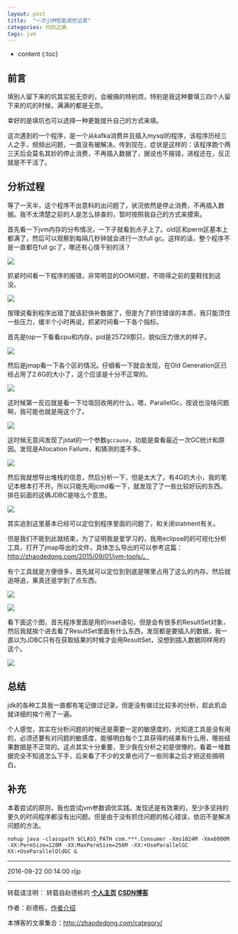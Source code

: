 ```yaml
---
layout: post
title:  "一次jVM性能调优记录"
categories: 代码之熵
tags: jvm
---
```


* content
{:toc}

## 前言

填别人留下来的坑其实挺无奈的，会被搞的特别烦，特别是我这种要填三四个人留下来的坑的时候，满满的都是无奈。

幸好的是填坑也可以选择一种更能提升自己的方式来填。

这次遇到的一个程序，是一个从kafka消费并且插入mysql的程序，该程序历经三人之手，频频出问题，一直没有被解决。传到现在，症状是这样的：该程序跑个两三天后会莫名其妙的停止消费，不再插入数据了，据说也不报错，进程还在，反正就是不干活了。




## 分析过程

等了一天半，这个程序不出意料的出问题了，状况依然是停止消费，不再插入数据。我不太清楚之前的人是怎么排查的，暂时按照我自己的方式来摸索。


首先看一下jvm内存的分布情况，一下子就看到点子上了。old区和perm区基本上都满了，然后可以观察到每隔几秒钟就会进行一次full gc。这样的话，整个程序不是一直都在full gc了，哪还有心情干别的活？

![](http://zhaodedong.oss-cn-shanghai.aliyuncs.com/jvm-analysis-1.png)

抓紧时间看一下程序的报错，非常明显的OOM问题，不晓得之前的童鞋找到这没。

![](http://zhaodedong.oss-cn-shanghai.aliyuncs.com/jvm-analysis-2.png)



按理说看到程序出错了就该赶快补数据了，但是为了抓住错误的本质，我只能顶住一些压力，缓半个小时再说，抓紧时间看一下各个指标。

首先是top一下看看cpu和内存，pid是25729那只，貌似压力很大的样子。

![](http://zhaodedong.oss-cn-shanghai.aliyuncs.com/jvm-analysis-3.png)

然后是jmap看一下各个区的情况。仔细看一下就会发现，在Old Generation区已经占用了2.6G的大小了，这个应该是十分不正常的。

![](http://zhaodedong.oss-cn-shanghai.aliyuncs.com/jvm-analysis-4.png)

这时候第一反应就是看一下垃圾回收用的什么，嗯，ParallelGc，按说也没啥问题啊，我可能也就是用这个了。

![](http://zhaodedong.oss-cn-shanghai.aliyuncs.com/jvm-analysis-5.png)

这时候无意间发现了jstat的一个参数`gccause`，功能是查看最近一次GC统计和原因。发现是Allocation Failure，和猜测的差不多。

![](http://zhaodedong.oss-cn-shanghai.aliyuncs.com/jvm-analysis-6.png)

然后我就想导出堆栈的信息，然后分析一下，但是太大了，有4G的大小，我的笔记本根本打不开。所以只能先用jcmd看一下，就发现了了一些比较好玩的东西。排在前面的这俩JDBC是啥么个意思。

![](http://zhaodedong.oss-cn-shanghai.aliyuncs.com/jvm-analysis-7.png)

其实追到这里基本已经可以定位到程序里面的问题了，和关闭statment有关。

但是我们不能到此就结束，为了证明我是爱学习的，我用eclipse的的可视化分析工具，打开了jmap导出的文件，具体怎么导出的可以参考这篇：http://zhaodedong.com/2015/09/01/jvm-tools/。

有个工具就是方便很多，首先就可以定位到到底是哪里占用了这么的内存。然后就追呀追，果真还是学到了点东西。


![](http://zhaodedong.oss-cn-shanghai.aliyuncs.com/jvm-analysis-8.png)

![](http://zhaodedong.oss-cn-shanghai.aliyuncs.com/jvm-analysis-9.png)

看下面这个图，首先程序里面是用的inset语句，但是会有很多的ResultSet对象，然后我就挨个进去看了ResultSet里面有什么东西，发现都是要插入的数据，我一直以为JDBC只有在获取结果的时候才会用ResultSet，没想到插入数据同样用的这个。

![](http://zhaodedong.oss-cn-shanghai.aliyuncs.com/jvm-analysis-10.png)


## 总结

jdk的各种工具我一直都有笔记做过记录，但是没有做过比较多的分析，趁此机会就详细的挨个用了一遍。

个人感觉，其实在分析问题的时候还是需要一定的敏感度的，光知道工具是没有用的，必须还要有对问题的敏感度，能够明白每个工具获得的结果有什么用，哪些结果数据是不正常的。这点其实十分重要，至少我在分析之初是很懵的，看着一堆数据完全不知道怎么下手，后来看了不少的文章也问了一些同事之后才把这些搞明白。




## 补充

本着尝试的原则，我也尝试jvm参数调优实践。发现还是有效果的，至少多坚持的更久的时间程序都没有出问题。但是由于没有抓住问题的核心错误，依旧不是解决问题的方法。

```
nohup java -classpath $CLASS_PATH com.***.Consumer -Xms1024M -Xmx6000M -XX:PermSize=128M -XX:MaxPermSize=256M -XX:+UseParallelGC XX:+UseParallelOldGC &
```

***
2016-09-22 00:14:00 rljp


***

转载请注明： 转载自赵德栋的 [**个人主页**](http://zhaodedong.com) [**CSDN博客**](http://zhaodedong.com)

作者：赵德栋，[作者介绍](http://zhaodedong.com/about/)

本博客的文章集合：http://zhaodedong.com/category/
